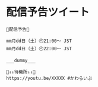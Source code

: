 # 配信予告ツイート

```
🌟配信予告🌟

mm月dd日（土）🕘21:00〜 JST
mm月dd日（土）🕙22:00〜 JST

___dummy___

🥒↓↓待機所↓↓🥒
https://youtu.be/XXXXX #かわらいぶ
```
